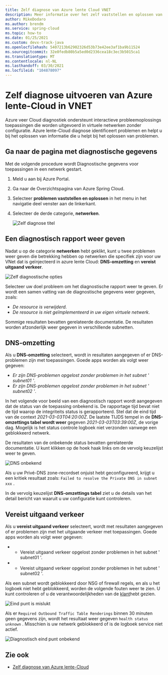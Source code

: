 ```yaml
---
title: Zelf diagnose van Azure lente Cloud VNET
description: Meer informatie over het zelf vaststellen en oplossen van problemen in azure lente-Cloud die wordt uitgevoerd in VNET.
author: MikeDodaro
ms.author: brendm
ms.service: spring-cloud
ms.topic: how-to
ms.date: 01/25/2021
ms.custom: devx-track-java
ms.openlocfilehash: 5407213b62902326d53b73e42ee3af1ba9b11524
ms.sourcegitcommit: 32e0fedb80b5a5ed0d2336cea18c3ec3b5015ca1
ms.translationtype: MT
ms.contentlocale: nl-NL
ms.lasthandoff: 03/30/2021
ms.locfileid: "104878097"
---
```

# <a name="self-diagnose-running-azure-spring-cloud-in-vnet"></a>Zelf diagnose uitvoeren van Azure lente-Cloud in VNET
Azure veer Cloud diagnostiek ondersteunt interactieve probleemoplossings toepassingen die worden uitgevoerd in virtuele netwerken zonder configuratie. Azure lente-Cloud diagnose identificeert problemen en helpt u bij het oplossen van informatie die u helpt bij het oplossen van problemen.

## <a name="navigate-to-the-diagnostics-page"></a>Ga naar de pagina met diagnostische gegevens
Met de volgende procedure wordt Diagnostische gegevens voor toepassingen in een netwerk gestart.
1. Meld u aan bij Azure Portal.
1. Ga naar de Overzichtspagina van Azure Spring Cloud.
1. Selecteer **problemen vaststellen en oplossen** in het menu in het navigatie deel venster aan de linkerkant.
1. Selecteer de derde categorie, **netwerken**.

   ![Zelf diagnose titel](media/spring-cloud-self-diagnose-vnet/self-diagostic-title.png)

## <a name="view-a-diagnostic-report"></a>Een diagnostisch rapport weer geven
Nadat u op de categorie **netwerken** hebt geklikt, kunt u twee problemen weer geven die betrekking hebben op netwerken die specifiek zijn voor uw VNet dat is geïnjecteerd in azure lente Cloud: **DNS-omzetting** en **vereist uitgaand verkeer**.

   ![Zelf diagnostische opties](media/spring-cloud-self-diagnose-vnet/self-diagostic-dns-req-outbound-options.png)

Selecteer uw doel probleem om het diagnostische rapport weer te geven. Er wordt een samen vatting van de diagnostische gegevens weer gegeven, zoals: 

* *De resource is verwijderd.*
* *De resource is niet geïmplementeerd in uw eigen virtuele netwerk*.

Sommige resultaten bevatten gerelateerde documentatie. De resultaten worden afzonderlijk weer gegeven in verschillende subnetten.

## <a name="dns-resolution"></a>DNS-omzetting 
Als u **DNS-omzetting** selecteert, wordt in resultaten aangegeven of er DNS-problemen zijn met toepassingen.  Goede apps worden als volgt weer gegeven:

* *Er zijn DNS-problemen opgelost zonder problemen in het subnet ' subnet01 '*.
* *Er zijn DNS-problemen opgelost zonder problemen in het subnet ' subnet02 '*.

In het volgende voor beeld van een diagnostisch rapport wordt aangegeven dat de status van de toepassing onbekend is. De rapportage tijd bevat niet de tijd waarop de integriteits status is gerapporteerd.  Stel dat de eind tijd van de context *2021-03-03T04:20:00Z*. De laatste TIJDS tempel in de **DNS-omzettings tabel wordt weer** gegeven *2021-03-03T03:39:00Z*, de vorige dag. Mogelijk is het status controle logboek niet verzonden vanwege een geblokkeerd netwerk. 

De resultaten van de onbekende status bevatten gerelateerde documentatie.  U kunt klikken op de hoek haak links om de vervolg keuzelijst weer te geven.

   ![DNS onbekend](media/spring-cloud-self-diagnose-vnet/self-diagostic-dns-unknown.png)

Als u uw Privé-DNS zone-recordset onjuist hebt geconfigureerd, krijgt u een kritiek resultaat zoals: `Failed to resolve the Private DNS in subnet xxx` . 

In de vervolg keuzelijst **DNS-omzettings tabel** ziet u de details van het detail bericht van waaruit u uw configuratie kunt controleren.

## <a name="required-outbound-traffic"></a>Vereist uitgaand verkeer 

Als u **vereist uitgaand verkeer** selecteert, wordt met resultaten aangegeven of er problemen zijn met het uitgaande verkeer met toepassingen.  Goede apps worden als volgt weer gegeven:

* * Vereist uitgaand verkeer opgelost zonder problemen in het subnet ' subnet01 '.
* * Vereist uitgaand verkeer opgelost zonder problemen in het subnet ' subnet02 '.

Als een subnet wordt geblokkeerd door NSG of firewall regels, en als u het logboek niet hebt geblokkeerd, worden de volgende fouten weer te zien. U kunt controleren of u de verantwoordelijkheden van de [klant](spring-cloud-vnet-customer-responsibilities.md)hebt gezien.
    
   ![Eind punt is mislukt](media/spring-cloud-self-diagnose-vnet/self-diagostic-endpoint-failed.png)

Als er `Required Outbound Traffic Table Renderings` binnen 30 minuten geen gegevens zijn, wordt het resultaat weer gegeven `health status unknown` . Misschien is uw netwerk geblokkeerd of is de logboek service niet actief.

   ![Diagnostisch eind punt onbekend](media/spring-cloud-self-diagnose-vnet/self-diagostic-endpoint-unknown.png)

## <a name="see-also"></a>Zie ook
* [Zelf diagnose van Azure lente-Cloud](spring-cloud-howto-self-diagnose-solve.md)